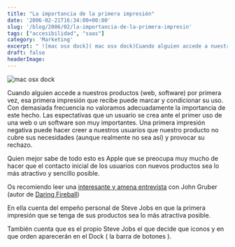```yaml
---
title: "La importancia de la primera impresión"
date: '2006-02-21T16:34:00+00:00'
slug: '/blog/2006/02/la-importancia-de-la-primera-impresin'
tags: ["accesibilidad", "saas"]
category: 'Marketing'
excerpt: " ![mac osx dock]( mac osx dock)Cuando alguien accede a nuestros productos (web, software) por primera vez, esa primera impresión que recibe puede marc..."
draft: false
headerImage: 
---
```

 ![mac osx dock](http://jorgegorka.files.wordpress.com/docks.jpg "mac osx dock")

Cuando alguien accede a nuestros productos (web, software) por primera vez, esa primera impresión que recibe puede marcar y condicionar su uso. Con demasiada frecuencia no valoramos adecuadamente la importancia de este hecho. Las espectativas que un usuario se crea ante el primer uso de una web o un software son muy importantes. Una primera impresión negativa puede hacer creer a nuestros usuarios que nuestro producto no cubre sus necesidades (aunque realmente no sea así) y provocar su rechazo.

Quien mejor sabe de todo esto es Apple que se preocupa muy mucho de hacer que el contacto inicial de los usuarios con nuevos productos sea lo más atractivo y sencillo posible.

Os recomiendo leer una [interesante y amena entrevista](http://www.guidebookgallery.org/articles/interviewwithjohngruber) con John Gruber (autor de [Daring Fireball](http://daringfireball.net/))

En ella cuenta del empeño personal de Steve Jobs en que la primera impresión que se tenga de sus productos sea lo más atractiva posible.

También cuenta que es el propio Steve Jobs el que decide que iconos y en que orden aparecerán en el Dock ( la barra de botones ).

